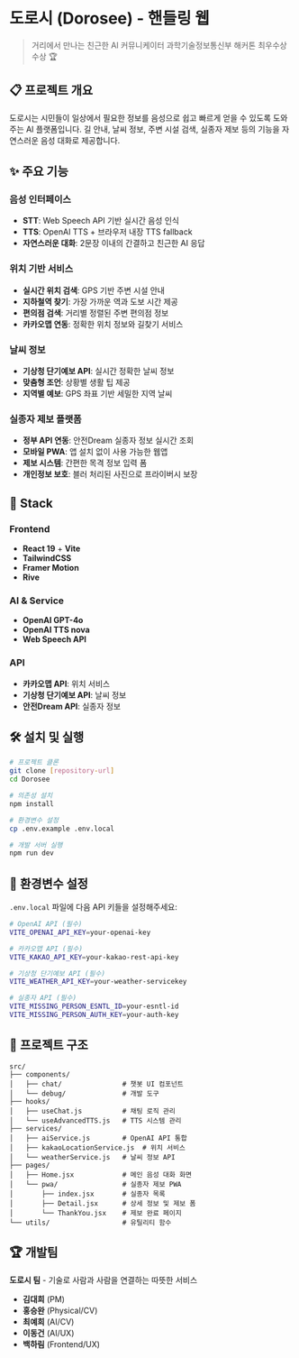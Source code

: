 # 도로시 (Dorosee) - 핸들링 웹

> 거리에서 만나는 친근한 AI 커뮤니케이터
> 과학기술정보통신부 해커톤 최우수상 수상 🏆

## 📋 프로젝트 개요

도로시는 시민들이 일상에서 필요한 정보를 음성으로 쉽고 빠르게 얻을 수 있도록 도와주는 AI 플랫폼입니다. 
길 안내, 날씨 정보, 주변 시설 검색, 실종자 제보 등의 기능을 자연스러운 음성 대화로 제공합니다.

## ✨ 주요 기능

### 음성 인터페이스
- **STT**: Web Speech API 기반 실시간 음성 인식
- **TTS**: OpenAI TTS + 브라우저 내장 TTS fallback
- **자연스러운 대화**: 2문장 이내의 간결하고 친근한 AI 응답

### 위치 기반 서비스
- **실시간 위치 검색**: GPS 기반 주변 시설 안내
- **지하철역 찾기**: 가장 가까운 역과 도보 시간 제공
- **편의점 검색**: 거리별 정렬된 주변 편의점 정보
- **카카오맵 연동**: 정확한 위치 정보와 길찾기 서비스

### 날씨 정보
- **기상청 단기예보 API**: 실시간 정확한 날씨 정보
- **맞춤형 조언**: 상황별 생활 팁 제공
- **지역별 예보**: GPS 좌표 기반 세밀한 지역 날씨

### 실종자 제보 플랫폼
- **정부 API 연동**: 안전Dream 실종자 정보 실시간 조회
- **모바일 PWA**: 앱 설치 없이 사용 가능한 웹앱
- **제보 시스템**: 간편한 목격 정보 입력 폼
- **개인정보 보호**: 블러 처리된 사진으로 프라이버시 보장

## 🚀 Stack

### Frontend
- **React 19** + **Vite**
- **TailwindCSS**
- **Framer Motion**
- **Rive**

### AI & Service
- **OpenAI GPT-4o**
- **OpenAI TTS nova**
- **Web Speech API**

### API
- **카카오맵 API**: 위치 서비스
- **기상청 단기예보 API**: 날씨 정보
- **안전Dream API**: 실종자 정보


## 🛠️ 설치 및 실행

```bash
# 프로젝트 클론
git clone [repository-url]
cd Dorosee

# 의존성 설치
npm install

# 환경변수 설정
cp .env.example .env.local

# 개발 서버 실행
npm run dev
```

## 🔑 환경변수 설정

`.env.local` 파일에 다음 API 키들을 설정해주세요:

```bash
# OpenAI API (필수)
VITE_OPENAI_API_KEY=your-openai-key

# 카카오맵 API (필수)
VITE_KAKAO_API_KEY=your-kakao-rest-api-key

# 기상청 단기예보 API (필수)
VITE_WEATHER_API_KEY=your-weather-servicekey

# 실종자 API (필수)
VITE_MISSING_PERSON_ESNTL_ID=your-esntl-id
VITE_MISSING_PERSON_AUTH_KEY=your-auth-key
```

## 📁 프로젝트 구조

```
src/
├── components/
│   ├── chat/               # 챗봇 UI 컴포넌트
│   └── debug/              # 개발 도구
├── hooks/
│   ├── useChat.js          # 채팅 로직 관리
│   └── useAdvancedTTS.js   # TTS 시스템 관리
├── services/
│   ├── aiService.js        # OpenAI API 통합
│   ├── kakaoLocationService.js  # 위치 서비스
│   └── weatherService.js   # 날씨 정보 API
├── pages/
│   ├── Home.jsx            # 메인 음성 대화 화면
│   └── pwa/                # 실종자 제보 PWA
│       ├── index.jsx       # 실종자 목록
│       ├── Detail.jsx      # 상세 정보 및 제보 폼
│       └── ThankYou.jsx    # 제보 완료 페이지
└── utils/                  # 유틸리티 함수
```


## 🏆 개발팀

**도로시 팀** - 기술로 사람과 사람을 연결하는 따뜻한 서비스

- **김대희** (PM)
- **홍승완** (Physical/CV)
- **최예희** (AI/CV)
- **이동건** (AI/UX)
- **백하림** (Frontend/UX)
